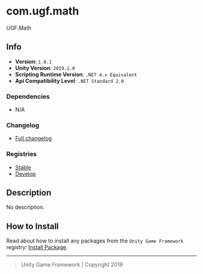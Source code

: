 # com.ugf.math

UGF.Math

## Info

- **Version**: `1.0.1`
- **Unity Version**: `2019.1.0`
- **Scripting Runtime Version**: `.NET 4.x Equivalent`
- **Api Compatibility Level**: `.NET Standard 2.0`

### Dependencies

- N/A

### Changelog

- [Full changelog][1]

### Registries

- [Stable][2]
- [Develop][3]

## Description

No description.

## How to Install

Read about how to install any packages from the `Unity Game Framework` registry: [Install Package][4].

---
> Unity Game Framework | Copyright 2019

[1]: changelog.md
[2]: https://bintray.com/unity-game-framework/stable/com.ugf.math
[3]: https://bintray.com/unity-game-framework/dev/com.ugf.math
[4]: https://github.com/unity-game-framework/ugf-documentation/wiki/Install-Package

